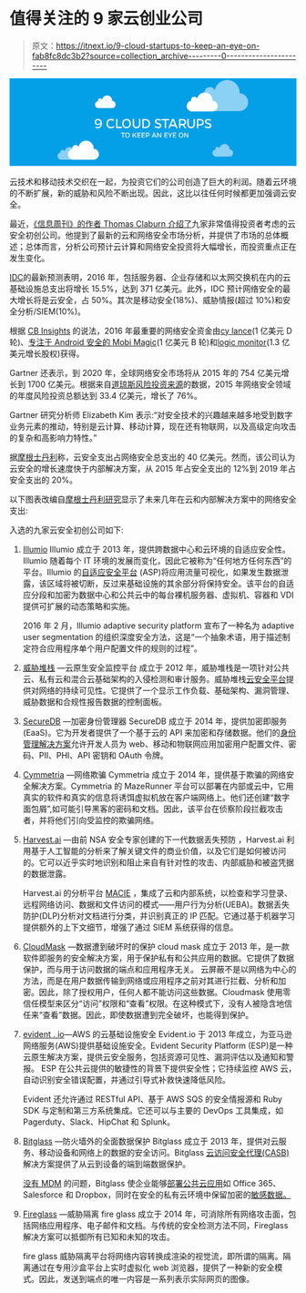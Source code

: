 # 值得关注的 9 家云创业公司

> 原文：<https://itnext.io/9-cloud-startups-to-keep-an-eye-on-fab8fc8dc3b2?source=collection_archive---------0----------------------->

![](img/235fc388216bf7bce0f2e40e420155be.png)

云技术和移动技术交织在一起，为投资它们的公司创造了巨大的利润。随着云环境的不断扩展，新的威胁和风险不断出现。因此，这比以往任何时候都更加强调云安全。

最近，[《信息周刊》的作者 Thomas Claburn 介绍了](http://www.informationweek.com/cloud/software-as-a-service/9-promising-cloud-security-startups-to-watch-/d/d-id/1326414)九家非常值得投资者考虑的云安全初创公司。他提到了最新的云和网络安全市场分析，并提供了市场的总体概述；总体而言，分析公司预计云计算和网络安全投资将大幅增长，而投资重点正在发生变化。

[IDC](http://www.idc.com/getdoc.jsp?containerId=prUS41568116)的最新预测表明，2016 年，包括服务器、企业存储和以太网交换机在内的云基础设施总支出将增长 15.5%，达到 371 亿美元。此外，IDC 预计网络安全的最大增长将是云安全，占 50%。其次是移动安全(18%)、威胁情报(超过 10%)和安全分析/SIEM(10%)。

根据 [CB Insights](https://www.cbinsights.com/blog/cybersecurity-startups-funding-trends-q2-2016/) 的说法，2016 年最重要的网络安全资金由[cy lance](https://www.google.com/url?sa=t&rct=j&q=&esrc=s&source=web&cd=1&cad=rja&uact=8&ved=0ahUKEwirtJ-Slt_NAhUG9IMKHRxFAHsQFggkMAA&url=http%253A%252F%252Fwww.cbinsights.com%252Fcompany%252Fcylance&usg=AFQjCNHnYmPcRKTpoNtsFpa-rIJwWHJrTA&sig2=coovexxPt3DbjN4Aqdb_YA)(1 亿美元 D 轮)、[专注于 Android 安全的 Mobi Magic](https://www.google.com/url?sa=t&rct=j&q=&esrc=s&source=web&cd=1&cad=rja&uact=8&ved=0ahUKEwicqreclt_NAhVGyoMKHe2cAWoQFggfMAA&url=http%253A%252F%252Fwww.cbinsights.com%252Fcompany%252Fmobi-magic&usg=AFQjCNHgiv1Hvyi00XWdM7FGAazMJDPItg&sig2=yJuqX0Djr80ASaqmOc0uMw)(1 亿美元 B 轮)和[logic monitor](https://www.cbinsights.com/company/logicmonitor)(1.3 亿美元增长股权)获得。

Gartner 还表示，到 2020 年，全球网络安全市场将从 2015 年的 754 亿美元增长到 1700 亿美元。根据来自[道琼斯风险投资来源](http://blogs.wsj.com/venturecapital/2016/02/17/the-daily-startup-increased-spending-in-cybersecurity-drives-funding-surge/)的数据，2015 年网络安全领域的年度风险投资总额达到 33.4 亿美元，增长了 76%。

Gartner 研究分析师 Elizabeth Kim 表示:“对安全技术的兴趣越来越多地受到数字业务元素的推动，特别是云计算、移动计算，现在还有物联网，以及高级定向攻击的复杂和高影响力特性。”

据[摩根士丹利](http://www.morganstanley.com/ideas/cybersecurity-needs-new-paradigm)称，云安全支出占网络安全总支出的 40 亿美元。然而，该公司认为云安全的增长速度快于内部解决方案，从 2015 年占安全支出的 12%到 2019 年占安全支出的 20%。

以下图表改编自[摩根士丹利研究](http://www.morganstanley.com/ideas/cybersecurity-needs-new-paradigm)显示了未来几年在云和内部解决方案中的网络安全支出:

入选的九家云安全初创公司如下:

1.  [Illumio](https://www.illumio.com/home) Illumio 成立于 2013 年，提供跨数据中心和云环境的自适应安全性。Illumio 随着每个 IT 环境的发展而变化，因此它被称为“任何地方任何东西”的平台。Illumio 的[自适应安全平台](https://www.illumio.com/product-overview) (ASP)将应用流量可视化，如果发生数据泄露，该区域将被切断，反过来基础设施的其余部分将保持安全。该平台的自适应分段和加密为数据中心和公共云中的每台裸机服务器、虚拟机、容器和 VDI 提供可扩展的动态策略和实施。

    2016 年 2 月，Illumio adaptive security platform 宣布了一种名为 adaptive user segmentation 的组织深度安全方法，这是“一个抽象术语，用于描述制定符合应用程序单个用户配置文件的规则的过程”。
2.  [威胁堆栈](https://www.threatstack.com/) —云原生安全监控平台
    成立于 2012 年，威胁堆栈是一项针对公共云、私有云和混合云基础架构的入侵检测和审计服务。威胁堆栈[云安全平台](https://www.threatstack.com/platform)提供对网络的持续可见性。它提供了一个显示工作负载、基础架构、漏洞管理、威胁数据和合规性报告数据的控制面板。
3.  [SecureDB](https://securedb.co/) —加密身份管理器
    SecureDB 成立于 2014 年，提供加密即服务(EaaS)。它为开发者提供了一个基于云的 API 来加密和存储数据。他们的[身份管理解决方案](https://securedb.co/encrypted-identity-manager/)允许开发人员为 web、移动和物联网应用加密用户配置文件、密码、PII、PHI、API 密钥和 OAuth 令牌。
4.  [Cymmetria](https://www.cymmetria.com/) —网络欺骗
    Cymmetria 成立于 2014 年，提供基于欺骗的网络安全解决方案。Cymmetria 的 MazeRunner 平台可以部署在内部或云中，它用真实的软件和真实的信息将诱饵虚拟机放在客户端网络上。他们还创建“数字面包屑”,如可能引导黑客的密码和文档。因此，该平台在侦察阶段拦截攻击者，并将他们引向受监控的欺骗网络。
5.  [Harvest.ai](http://www.harvest.ai/) —由前 NSA 安全专家创建的下一代数据丢失预防
    ，Harvest.ai 利用基于人工智能的分析来了解关键文件的商业价值，以及它们是如何被访问的。它可以近乎实时地识别和阻止来自有针对性的攻击、内部威胁和被盗凭据的数据泄露。

    Harvest.ai 的分析平台 [MACIE](http://www.harvest.ai/product/) ，集成了云和内部系统，以检查和学习登录、远程网络访问、数据和文件访问的模式——用户行为分析(UEBA)。数据丢失防护(DLP)分析对文档进行分类，并识别真正的 IP 匹配。它通过基于机器学习提供额外的上下文细节，增强了通过 SIEM 系统获得的信息。
6.  [CloudMask](https://cloudmask.com/) —数据遭到破坏时的保护
    cloud mask 成立于 2013 年，是一款软件即服务的安全解决方案，用于保护私有和公共应用的数据。它提供了数据保护，而与用于访问数据的端点和应用程序无关。
    云屏蔽不是以网络为中心的方法，而是在用户数据传输到网络或应用程序之前对其进行拦截、分析和加密。因此，除了授权用户，任何人都不能访问这些数据。Cloudmask 使用零信任模型来区分“访问”权限和“查看”权限。在这种模式下，没有人被隐含地信任来“查看”数据。因此，即使数据遭到完全破坏，也能得到保护。
7.  [evident . io](https://evident.io/)—AWS 的云基础设施安全
    Evident.io 于 2013 年成立，为亚马逊网络服务(AWS)提供基础设施安全。Evident Security Platform (ESP)是一种云原生解决方案，提供云安全服务，包括资源可见性、漏洞评估以及通知和警报。
    ESP 在公共云提供的敏捷性的背景下提供安全性；它持续监控 AWS 云，自动识别安全错误配置，并通过引导式补救快速降低风险。

    Evident 还允许通过 RESTful API、基于 AWS SQS 的安全情报源和 Ruby SDK 与定制和第三方系统集成。它还可以与主要的 DevOps 工具集成，如 Pagerduty、Slack、HipChat 和 Splunk。
8.  [Bitglass](http://www.bitglass.com/) —防火墙外的全面数据保护
    Bitglass 成立于 2013 年，提供对云服务、移动设备和网络上的数据的安全访问。Bitglass [云访问安全代理(CASB)](http://www.bitglass.com/what-is-a-casb) 解决方案提供了从云到设备的端到端数据保护。

    [没有 MDM](http://www.bitglass.com/mdm-alternatives-bitglass) 的问题，Bitglass 使企业能够[部署公共云应用](http://www.bitglass.com/cloud-security)如 Office 365、Salesforce 和 Dropbox，同时在安全的私有云环境中保留加密的[敏感数据。](http://www.networkworld.com/article/2946062/security0/bitglass-boosts-security-for-data-in-public-cloud-apps.html)
9.  [Fireglass](https://fire.glass/) —威胁隔离
    fire glass 成立于 2014 年，可消除所有网络攻击面，包括网络应用程序、电子邮件和文档。与传统的安全检测方法不同，Fireglass 解决方案可以抵御所有已知和未知的攻击。

    fire glass 威胁隔离平台将网络内容转换成渲染的视觉流，即所谓的隔离。隔离通过在专用沙盒平台上实时虚拟化 web 浏览器，提供了一种新的安全模式。因此，发送到端点的唯一内容是一系列表示实际网页的图像。